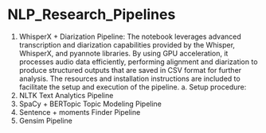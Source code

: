 # NLP_Research_Pipelines
1. WhisperX + Diarization Pipeline: The notebook leverages advanced transcription and diarization capabilities provided by the Whisper, WhisperX, and pyannote libraries. By using GPU acceleration, it processes audio data efficiently, performing alignment and diarization to produce structured outputs that are saved in CSV format for further analysis. The resources and installation instructions are included to facilitate the setup and execution of the pipeline.
    a. Setup procedure:
2. NLTK Text Analytics Pipeline
3. SpaCy + BERTopic Topic Modeling Pipeline
5. Sentence + moments Finder Pipeline
5. Gensim Pipeline